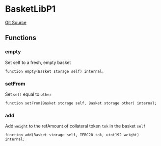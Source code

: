 # BasketLibP1
[Git Source](https://github.com/larrythecucumber321/protocol/blob/3222eb21fbb20ddd3d3fa2233072dfa96ea3e340/contracts/p1/BasketHandler.sol)


## Functions
### empty

Set self to a fresh, empty basket


```solidity
function empty(Basket storage self) internal;
```

### setFrom

Set `self` equal to `other`


```solidity
function setFrom(Basket storage self, Basket storage other) internal;
```

### add

Add `weight` to the refAmount of collateral token `tok` in the basket `self`


```solidity
function add(Basket storage self, IERC20 tok, uint192 weight) internal;
```

